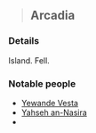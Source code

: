 >## Arcadia

### Details

Island. Fell.

### Notable people
- [Yewande Vesta](../Characters/NPCs/Yewande%20Vesta.md)
- [Yahseh an-Nasira](../Characters/NPCs/Yahseh%20an-Nasira.md)
- 
